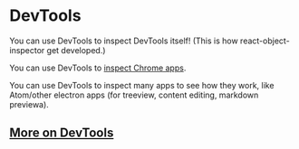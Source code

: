 # DevTools

You can use DevTools to inspect DevTools itself! (This is how react-object-inspector get developed.)

You can use DevTools to [inspect Chrome apps](chrome://inspect/#apps).

You can use DevTools to inspect many apps to see how they work, like Atom/other electron apps (for treeview, content editing, markdown previewa).

## [More on DevTools](https://workflowy.com/s/mYfqvdHZuW)
